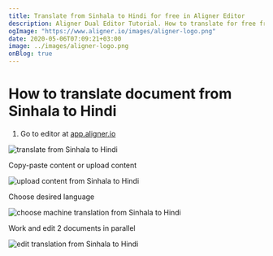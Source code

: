 ```yaml
---
title: Translate from Sinhala to Hindi for free in Aligner Editor
description: Aligner Dual Editor Tutorial. How to translate for free from Sinhala to Hindi. Aligner is multilingual document management platform. 
ogImage: "https://www.aligner.io/images/aligner-logo.png"
date: 2020-05-06T07:09:21+03:00
image: ../images/aligner-logo.png
onBlog: true
---
```


# How to translate document from Sinhala to Hindi

1. Go to editor at [app.aligner.io](https://app.aligner.io "Aligner App web page")

![translate from Sinhala to Hindi](../aligner-blank-editor.png "translate from Sinhala to Hindi")

Copy-paste content or upload content

![upload content from Sinhala to Hindi](../aligner-uploaded-document.png "upload content from Sinhala to Hindi")

Choose desired language

![choose machine translation from Sinhala to Hindi](../aligner-language-dropdown.png "choose machine translation from Sinhala to Hindi")

Work and edit 2 documents in parallel

![edit translation from Sinhala to Hindi](../aligner-double-sitded-editor.png "edit translation from Sinhala to Hindi")


